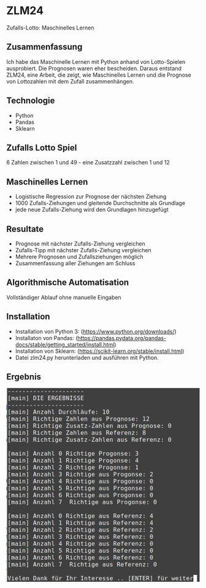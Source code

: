 # ZLM24
Zufalls-Lotto: Maschinelles Lernen

## Zusammenfassung
Ich habe das Maschinelle Lernen mit Python anhand von Lotto-Spielen ausprobiert. Die Prognosen waren eher bescheiden. Daraus entstand ZLM24, eine Arbeit, die zeigt, wie Maschinelles Lernen und die Prognose von Lottozahlen mit dem Zufall zusammenhängen.

## Technologie
- Python
- Pandas
- Sklearn

## Zufalls Lotto Spiel
6 Zahlen zwischen 1 und 49 - eine Zusatzzahl zwischen 1 und 12

## Maschinelles Lernen
- Logistische Regression zur Prognose der nächsten Ziehung
- 1000 Zufalls-Ziehungen und gleitende Durchschnitte als Grundlage
- jede neue Zufalls-Ziehung wird den Grundlagen hinzugefügt

## Resultate
- Prognose mit nächster Zufalls-Ziehung vergleichen
- Zufalls-Tipp mit nächster Zufalls-Ziehung vergleichen
- Mehrere Prognosen und Zufallsziehungen möglich
- Zusammenfassung aller Ziehungen am Schluss

## Algorithmische Automatisation
Vollständiger Ablauf ohne manuelle Eingaben

## Installation
- Installation von Python 3: (https://www.python.org/downloads/)
- Installaton von Pandas: (https://pandas.pydata.org/pandas-docs/stable/getting_started/install.html)
- Installation von Sklearn: (https://scikit-learn.org/stable/install.html)
- Datei zlm24.py herunterladen und ausführen mit Python.

## Ergebnis
![Screenshot of Results](zlm24_ergebnisse.png)

